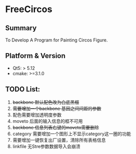 # FreeCircos
## Summary
To Develop A Program for Painting Circos Figure.
## Platform & Version

- Qt5: > 5.12
- cmake: >=3.1.0

## TODO List:
1. ~~backbone 默认配色改为白底黑框~~
2. ~~需要增加一个backbone 基因之间间距的参数~~
3. 配色需要增加透明度参数
4. moveto 后面的输入信息的框不可用
5. ~~backbone 信息列表右键的moveto需要删除~~
6. category 需要增加一个图形上不显示category这一圈的功能
7. 需要增加一键恢复出厂设置，清除所有表格信息
8. linkfile 无Stre参数数据导入会崩溃
